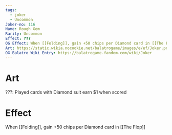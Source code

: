 ```yaml
---
tags:
  - joker
  - Uncommon
Joker-no: 116
Name: Rough Gem
Rarity: Uncommon
Effect: ???
OG Effect: When [[Folding]], gain +50 chips per Diamond card in [[The Flop]]
Art: https://static.wikia.nocookie.net/balatrogame/images/e/ef/Joker.png/revision/latest?cb=20230925003651
OG Balatro Wiki Entry: https://balatrogame.fandom.com/wiki/Joker
---
```

# Art
???: Played cards with Diamond suit earn $1 when scored
# Effect
When [[Folding]], gain +50 chips per Diamond card in [[The Flop]]